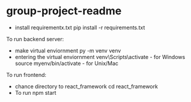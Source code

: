 # group-project-readme

- install requirementx.txt
  pip install -r requirements.txt

To run backend server:

- make virtual enviornment
  py -m venv venv
- entering the virtual enviornment
  venv\Scripts\activate - for Windows
  source myenv/bin/activate - for Unix/Mac

To run frontend:

- chance directory to react_framework
  cd react_framework
- To run
  npm start
